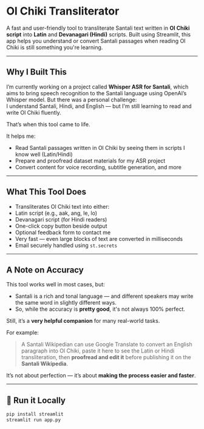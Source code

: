 #  Ol Chiki Transliterator

A fast and user-friendly tool to transliterate Santali text written in **Ol Chiki script** into **Latin** and **Devanagari (Hindi)** scripts. Built using Streamlit, this app helps you understand or convert Santali passages when reading Ol Chiki is still something you're learning.

---

##  Why I Built This

I’m currently working on a project called **Whisper ASR for Santali**, which aims to bring speech recognition to the Santali language using OpenAI’s Whisper model. But there was a personal challenge:  
I understand Santali, Hindi, and English — but I'm still learning to read and write Ol Chiki fluently.

That’s when this tool came to life.

It helps me:
- Read Santali passages written in Ol Chiki by seeing them in scripts I know well (Latin/Hindi)
- Prepare and proofread dataset materials for my ASR project
- Convert content for voice recording, subtitle generation, and more

---

##  What This Tool Does

-  Transliterates Ol Chiki text into either:
  - Latin script (e.g., aak, ang, le, lo)
  - Devanagari script (for Hindi readers)
-  One-click copy button beside output
-  Optional feedback form to contact me
-  Very fast — even large blocks of text are converted in milliseconds
-  Email securely handled using `st.secrets`

---

##  A Note on Accuracy

This tool works well in most cases, but:
- Santali is a rich and tonal language — and different speakers may write the same word in slightly different ways.
- So, while the accuracy is **pretty good**, it's not always 100% perfect.

Still, it’s a **very helpful companion** for many real-world tasks.

For example:  
> A Santali Wikipedian can use Google Translate to convert an English paragraph into Ol Chiki, paste it here to see the Latin or Hindi transliteration, then **proofread and edit it** before publishing it on the **Santali Wikipedia**.

It’s not about perfection — it’s about **making the process easier and faster**.

---

## 🚀 Run it Locally

```bash
pip install streamlit
streamlit run app.py
